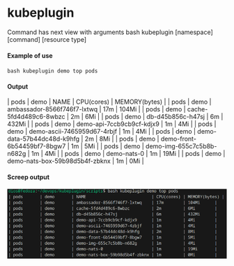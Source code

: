 # kubeplugin
Command has next view with arguments
bash kubeplugin [namespace] [command] [resource type]

#### Example of use
```
bash kubeplugin demo top pods
```

#### Output
| pods       | demo       | NAME                           | CPU(cores) | MEMORY(bytes) |
| pods       | demo       | ambassador-8566f746f7-lxtwq    | 17m        | 104Mi      |
| pods       | demo       | cache-5fd4d489c6-8wbzc         | 2m         | 6Mi        |
| pods       | demo       | db-d45b856c-h47sj              | 6m         | 432Mi      |
| pods       | demo       | demo-api-7ccb9cb9cf-kdjx9      | 1m         | 4Mi        |
| pods       | demo       | demo-ascii-7465959d67-4rbjf    | 1m         | 4Mi        |
| pods       | demo       | demo-data-57b44dc48d-k9hfg     | 2m         | 8Mi        |
| pods       | demo       | demo-front-6b54459bf7-8bgw7    | 1m         | 5Mi        |
| pods       | demo       | demo-img-655c7c5b8b-n682g      | 1m         | 4Mi        |
| pods       | demo       | demo-nats-0                    | 1m         | 19Mi       |
| pods       | demo       | demo-nats-box-59b98d5b4f-zbknx | 1m         | 0Mi        |


#### Screep output
![Output command](./demo_table.png)